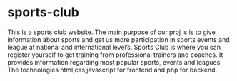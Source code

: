 # sports-club
 This is a sports club website..The main purpose of our proj is is to give information about sports and get us more participation in sports events and league at national and international level’s. Sports Club is where you can register yourself to get training from professional trainers and coaches. It provides information regarding most popular sports, events and leagues. The technologies html,css,javascript for frontend and php for backend.
